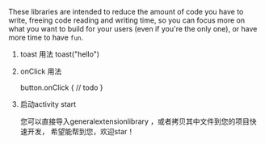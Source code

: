 These libraries are intended to reduce the amount of code you have to write, freeing code reading and writing
time, so you can focus more on what you want to build for your users (even if you're the only one), or
have more time to have `fun`.

1. toast 用法
     toast("hello")
     
2. onClick 用法
 
    button.onClick {
           // todo
        }
        

3. 启动activity 
   start<DemoActivity>
    
    
   您可以直接导入generalextensionlibrary ，或者拷贝其中文件到您的项目快速开发，
 希望能帮到您，欢迎star！
 
 
 
